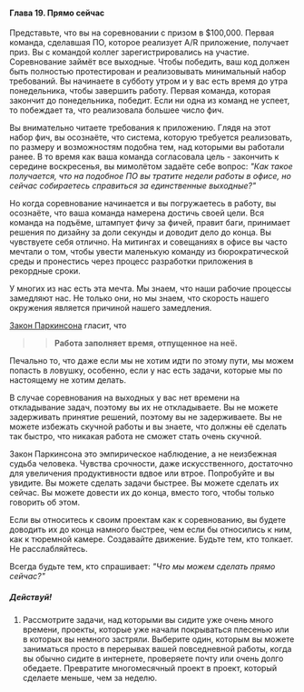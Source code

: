 #### Глава 19. Прямо сейчас

Представьте, что вы на соревновании с призом в $100,000. Первая команда, сделавшая ПО, которое реализует A/R приложение, получает приз. Вы с командой коллег зарегистрировались на участие. Соревнование займёт все выходные. Чтобы победить, ваш код должен быть полностью протестирован и реализовывать минимальный набор требований. Вы начинаете в субботу утром и у вас есть время до утра понедельника, чтобы завершить работу. Первая команда, которая закончит до понедельника, победит. Если ни одна из команд не успеет, то побеждает та, что реализовала большее число фич.

Вы внимательно читаете требования к приложению. Глядя на этот набор фич, вы осознаёте, что система, которую требуется реализовать, по размеру и возможностям подобна тем, над которыми вы работали ранее. В то время как ваша команда согласовала цель - закончить к середине воскресенья, вы мимолётом задаёте себе вопрос: _"Как такое получается, что на подобное ПО вы тратите недели работы в офисе, но сейчас собираетесь справиться за единственные выходные?"_

Но когда соревнование начинается и вы погружаетесь в работу, вы осознаёте, что ваша команда намерена достичь своей цели. Вся команда на подъёме, штампует фичу за фичей, правит баги, принимает решения по дизайну за доли секунды и доводит дело до конца. Вы чувствуете себя отлично. На митингах и совещаниях в офисе вы часто мечтали о том, чтобы увести маленькую команду из бюрократической среды и пронестись через процесс разработки приложения в рекордные сроки.

У многих из нас есть эта мечта. Мы знаем, что наши рабочие процессы замедляют нас. Не только они, но мы знаем, что скорость нашего окружения является причиной нашего замедления.

[Закон Паркинсона](http://ru.wikipedia.org/wiki/Закон_Паркинсона) гласит, что
>> **Работа заполняет время, отпущенное на неё.**

Печально то, что даже если мы не хотим идти по этому пути, мы можем попасть в ловушку, особенно, если у нас есть задачи, которые мы по настоящему не хотим делать.

В случае соревнования на выходных у вас нет времени на откладывание задач, поэтому вы их не откладываете. Вы не можете задерживать принятие решений, поэтому вы не задерживаете. Вы не можете избежать скучной работы и вы знаете, что должны её сделать так быстро, что никакая работа не сможет стать очень скучной.

Закон Паркинсона это эмпирическое наблюдение, а не неизбежная судьба человека. Чувства срочности, даже искусственного, достаточно для увеличения продуктивности вдвое или втрое. Попробуйте и вы увидите. Вы можете сделать задачи быстрее. Вы можете сделать их сейчас. Вы можете довести их до конца, вместо того, чтобы только говорить об этом.

Если вы относитесь к своим проектам как к соревнованию, вы будете доводить их до конца намного быстрее, чем если бы относились к ним, как к тюремной камере. Создавайте движение. Будьте тем, кто толкает. Не расслабляйтесь.

Всегда будьте тем, кто спрашивает: _"Что мы можем сделать прямо сейчас?"_

##### Действуй!

1. Рассмотрите задачи, над которыми вы сидите уже очень много времени, проекты, которые уже начали покрываться плесенью или в которых вы немного застряли.
Выберите один, которым вы можете заниматься просто в перерывах вашей повседневной работы, когда вы обычно сидите в интернете, проверяете почту или очень долго обедаете. Превратите многомесячный проект в проект, который сделаете меньше, чем за неделю.


